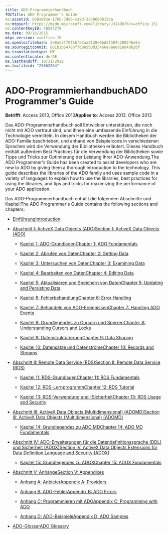 ```yaml
---
title: ADO-Programmierhandbuch
TOCTitle: ADO Programmer's Guide
ms:assetid: b68a982e-17b6-7dd6-ca9d-3a5960d815da
ms:mtpsurl: https://msdn.microsoft.com/library/JJ249876(v=office.15)
ms:contentKeyID: 48547278
ms.date: 09/18/2015
mtps_version: v=office.15
ms.openlocfilehash: 2e0ad3f70f1bfe2aa8128e0bd2f504c200546a9a
ms.sourcegitcommit: 801b1b54786f7b0e5b0d35466e7ae8d1e840b26f
ms.translationtype: MT
ms.contentlocale: de-DE
ms.lasthandoff: 10/31/2018
ms.locfileid: "25862884"
---
```

# <a name="ado-programmers-guide"></a><span data-ttu-id="28727-102">ADO-Programmierhandbuch</span><span class="sxs-lookup"><span data-stu-id="28727-102">ADO Programmer's Guide</span></span>

<span data-ttu-id="28727-103">**Betrifft**: Access 2013, Office 2013</span><span class="sxs-lookup"><span data-stu-id="28727-103">**Applies to**: Access 2013, Office 2013</span></span>

<span data-ttu-id="28727-p101">Das ADO-Programmierhandbuch soll Entwickler unterstützen, die noch nicht mit ADO vertraut sind, und ihnen eine umfassende Einführung in die Technologie vermitteln. In diesem Handbuch werden die Bibliotheken der ADO-Familie beschrieben, und anhand von Beispielcode in verschiedenen Sprachen wird die Verwendung der Bibliotheken erläutert. Dieses Handbuch enthält außerdem Best Practices für die Verwendung der Bibliotheken sowie Tipps und Tricks zur Optimierung der Leistung Ihrer ADO-Anwendung.</span><span class="sxs-lookup"><span data-stu-id="28727-p101">The ADO Programmer's Guide has been created to assist developers who are new to ADO by giving them a thorough introduction to the technology. This guide describes the libraries of the ADO family and uses sample code in a variety of languages to explain how to use the libraries, best practices for using the libraries, and tips and tricks for maximizing the performance of your ADO application.</span></span>

<span data-ttu-id="28727-106">Das ADO-Programmierhandbuch enthält die folgenden Abschnitte und Kapitel:</span><span class="sxs-lookup"><span data-stu-id="28727-106">The ADO Programmer's Guide contains the following sections and chapters:</span></span>

- [<span data-ttu-id="28727-107">Einführung</span><span class="sxs-lookup"><span data-stu-id="28727-107">Introduction</span></span>](introduction-to-ado-programming.md)
  
- [<span data-ttu-id="28727-108">Abschnitt I: ActiveX Data Objects (ADO)</span><span class="sxs-lookup"><span data-stu-id="28727-108">Section I: ActiveX Data Objects (ADO)</span></span>](section-i-activex-data-objects.md)
    
    - [<span data-ttu-id="28727-109">Kapitel 1: ADO-Grundlagen</span><span class="sxs-lookup"><span data-stu-id="28727-109">Chapter 1: ADO Fundamentals</span></span>](chapter-1-ado-fundamentals.md)
    
    - [<span data-ttu-id="28727-110">Kapitel 2: Abrufen von Daten</span><span class="sxs-lookup"><span data-stu-id="28727-110">Chapter 2: Getting Data</span></span>](chapter-2-getting-data.md)
    
    - [<span data-ttu-id="28727-111">Kapitel 3: Untersuchen von Daten</span><span class="sxs-lookup"><span data-stu-id="28727-111">Chapter 3: Examining Data</span></span>](chapter-3-examining-data.md)
    
    - [<span data-ttu-id="28727-112">Kapitel 4: Bearbeiten von Daten</span><span class="sxs-lookup"><span data-stu-id="28727-112">Chapter 4: Editing Data</span></span>](chapter-4-editing-data.md)
    
    - [<span data-ttu-id="28727-113">Kapitel 5: Aktualisieren und Speichern von Daten</span><span class="sxs-lookup"><span data-stu-id="28727-113">Chapter 5: Updating and Persisting Data</span></span>](chapter-5-updating-and-persisting-data.md)
    
    - [<span data-ttu-id="28727-114">Kapitel 6: Fehlerbehandlung</span><span class="sxs-lookup"><span data-stu-id="28727-114">Chapter 6: Error Handling</span></span>](chapter-6-error-handling.md)
    
    - [<span data-ttu-id="28727-115">Kapitel 7: Behandeln von ADO-Ereignissen</span><span class="sxs-lookup"><span data-stu-id="28727-115">Chapter 7: Handling ADO Events</span></span>](chapter-7-handling-ado-events.md)
    
    - [<span data-ttu-id="28727-116">Kapitel 8: Grundlegendes zu Cursorn und Sperren</span><span class="sxs-lookup"><span data-stu-id="28727-116">Chapter 8: Understanding Cursors and Locks</span></span>](chapter-8-understanding-cursors-and-locks.md)
    
    - [<span data-ttu-id="28727-117">Kapitel 9: Datenstrukturierung</span><span class="sxs-lookup"><span data-stu-id="28727-117">Chapter 9: Data Shaping</span></span>](chapter-9-data-shaping.md)
    
    - [<span data-ttu-id="28727-118">Kapitel 10: Datensätze und Datenströme</span><span class="sxs-lookup"><span data-stu-id="28727-118">Chapter 10: Records and Streams</span></span>](chapter-10-records-and-streams.md)

- [<span data-ttu-id="28727-119">Abschnitt II: Remote Data Service (RDS)</span><span class="sxs-lookup"><span data-stu-id="28727-119">Section II: Remote Data Service (RDS)</span></span>](section-ii-remote-data-service.md)
    
    - [<span data-ttu-id="28727-120">Kapitel 11: RDS-Grundlagen</span><span class="sxs-lookup"><span data-stu-id="28727-120">Chapter 11: RDS Fundamentals</span></span>](chapter-11-rds-fundamentals.md)
    
    - [<span data-ttu-id="28727-121">Kapitel 12: RDS-Lernprogramm</span><span class="sxs-lookup"><span data-stu-id="28727-121">Chapter 12: RDS Tutorial</span></span>](chapter-12-rds-tutorial.md)
    
    - [<span data-ttu-id="28727-122">Kapitel 13: RDS-Verwendung und -Sicherheit</span><span class="sxs-lookup"><span data-stu-id="28727-122">Chapter 13: RDS Usage and Security</span></span>](chapter-13-rds-usage-and-security.md)

- [<span data-ttu-id="28727-123">Abschnitt III: ActiveX Data Objects (Multidimensional) (ADOMD)</span><span class="sxs-lookup"><span data-stu-id="28727-123">Section III: ActiveX Data Objects (Multidimensional) (ADOMD)</span></span>](section-iii-ado-multidimensional-ado-md.md)
    
    - [<span data-ttu-id="28727-124">Kapitel 14: Grundlegendes zu ADO MD</span><span class="sxs-lookup"><span data-stu-id="28727-124">Chapter 14: ADO MD Fundamentals</span></span>](chapter-14-ado-md-fundamentals.md)

- [<span data-ttu-id="28727-125">Abschnitt IV: ADO-Erweiterungen für die Datendefinitionssprache (DDL) und Sicherheit (ADOX)</span><span class="sxs-lookup"><span data-stu-id="28727-125">Section IV: ActiveX Data Objects Extensions for Data Definition Language and Security (ADOX)</span></span>](section-iv-ado-extensions-for-data-definition-language-and-security-adox.md)
    
    - [<span data-ttu-id="28727-126">Kapitel 15: Grundlegendes zu ADOX</span><span class="sxs-lookup"><span data-stu-id="28727-126">Chapter 15: ADOX Fundamentals</span></span>](chapter-15-adox-fundamentals.md)

- [<span data-ttu-id="28727-127">Abschnitt V: Anhänge</span><span class="sxs-lookup"><span data-stu-id="28727-127">Section V: Appendixes</span></span>](section-v-appendixes.md)
    
    - [<span data-ttu-id="28727-128">Anhang A: Anbieter</span><span class="sxs-lookup"><span data-stu-id="28727-128">Appendix A: Providers</span></span>](appendix-a-providers.md)
    
    - [<span data-ttu-id="28727-129">Anhang B: ADO-Fehler</span><span class="sxs-lookup"><span data-stu-id="28727-129">Appendix B: ADO Errors</span></span>](appendix-b-ado-errors.md)
    
    - [<span data-ttu-id="28727-130">Anhang C: Programmieren mit ADO</span><span class="sxs-lookup"><span data-stu-id="28727-130">Appendix C: Programming with ADO</span></span>](appendix-c-programming-with-ado.md)
    
    - [<span data-ttu-id="28727-131">Anhang D: ADO-Beispiele</span><span class="sxs-lookup"><span data-stu-id="28727-131">Appendix D: ADO Samples</span></span>](appendix-d-ado-samples.md)

- [<span data-ttu-id="28727-132">ADO-Glossar</span><span class="sxs-lookup"><span data-stu-id="28727-132">ADO Glossary</span></span>](ado-glossary.md)

